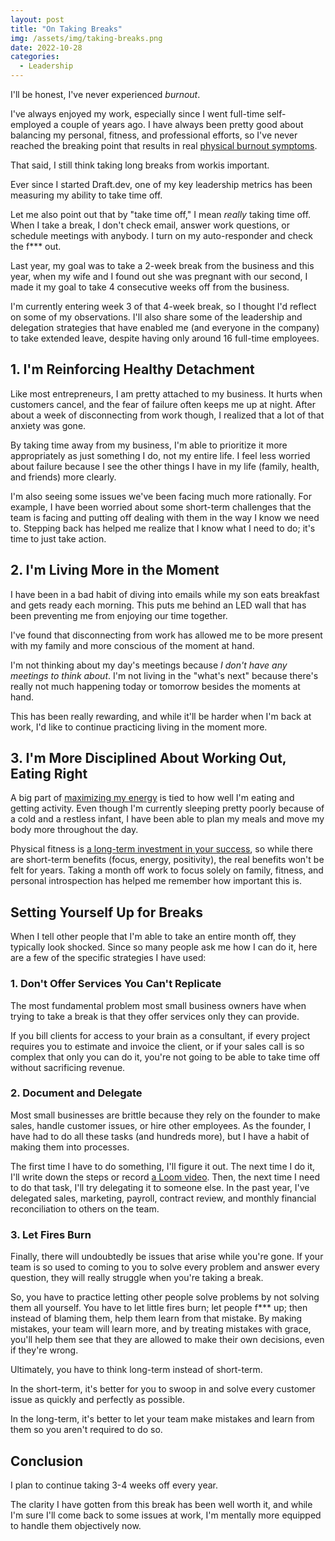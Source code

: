 ```yaml
---
layout: post
title: "On Taking Breaks"
img: /assets/img/taking-breaks.png
date: 2022-10-28
categories:
  - Leadership
---
```


I'll be honest, I've never experienced _burnout_.

I've always enjoyed my work, especially since I went full-time self-employed a couple of years ago. I have always been pretty good about balancing my personal, fitness, and professional efforts, so I've never reached the breaking point that results in real [physical burnout symptoms](https://health.clevelandclinic.org/signs-of-burnout/).

That said, I still think taking long breaks from workis important.

Ever since I started Draft.dev, one of my key leadership metrics has been measuring my ability to take time off.

Let me also point out that by "take time off," I mean _really_ taking time off. When I take a break, I don't check email, answer work questions, or schedule meetings with anybody. I turn on my auto-responder and check the f\*\*\* out.

Last year, my goal was to take a 2-week break from the business and this year, when my wife and I found out she was pregnant with our second, I made it my goal to take 4 consecutive weeks off from the business.

I'm currently entering week 3 of that 4-week break, so I thought I'd reflect on some of my observations. I'll also share some of the leadership and delegation strategies that have enabled me (and everyone in the company) to take extended leave, despite having only around 16 full-time employees.

## 1. I'm Reinforcing Healthy Detachment
Like most entrepreneurs, I am pretty attached to my business. It hurts when customers cancel, and the fear of failure often keeps me up at night. After about a week of disconnecting from work though, I realized that a lot of that anxiety was gone.

By taking time away from my business, I'm able to prioritize it more appropriately as just something I do, not my entire life. I feel less worried about failure because I see the other things I have in my life (family, health, and friends) more clearly.

I'm also seeing some issues we've been facing much more rationally. For example, I have been worried about some short-term challenges that the team is facing and putting off dealing with them in the way I know we need to. Stepping back has helped me realize that I know what I need to do; it's time to just take action.

## 2. I'm Living More in the Moment
I have been in a bad habit of diving into emails while my son eats breakfast and gets ready each morning. This puts me behind an LED wall that has been preventing me from enjoying our time together.

I've found that disconnecting from work has allowed me to be more present with my family and more conscious of the moment at hand.

I'm not thinking about my day's meetings because _I don't have any meetings to think about_. I'm not living in the "what's next" because there's really not much happening today or tomorrow besides the moments at hand.

This has been really rewarding, and while it'll be harder when I'm back at work, I'd like to continue practicing living in the moment more.

## 3. I'm More Disciplined About Working Out, Eating Right
A big part of [maximizing my energy](https://www.karllhughes.com/posts/maximizing-for-energy) is tied to how well I'm eating and getting activity. Even though I'm currently sleeping pretty poorly because of a cold and a restless infant, I have been able to plan my meals and move my body more throughout the day.

Physical fitness is [a long-term investment in your success](https://www.karllhughes.com/posts/health-investment-success), so while there are short-term benefits (focus, energy, positivity), the real benefits won't be felt for years. Taking a month off work to focus solely on family, fitness, and personal introspection has helped me remember how important this is.

## Setting Yourself Up for Breaks
When I tell other people that I'm able to take an entire month off, they typically look shocked. Since so many people ask me how I can do it, here are a few of the specific strategies I have used:

### 1. Don't Offer Services You Can't Replicate
The most fundamental problem most small business owners have when trying to take a break is that they offer services only they can provide.

If you bill clients for access to your brain as a consultant, if every project requires you to estimate and invoice the client, or if your sales call is so complex that only you can do it, you're not going to be able to take time off without sacrificing revenue.

### 2. Document and Delegate
Most small businesses are brittle because they rely on the founder to make sales, handle customer issues, or hire other employees. As the founder, I have had to do all these tasks (and hundreds more), but I have a habit of making them into processes.

The first time I have to do something, I'll figure it out. The next time I do it, I'll write down the steps or record [a Loom video](https://www.loom.com/). Then, the next time I need to do that task, I'll try delegating it to someone else. In the past year, I've delegated sales, marketing, payroll, contract review, and monthly financial reconciliation to others on the team.

### 3. Let Fires Burn
Finally, there will undoubtedly be issues that arise while you're gone. If your team is so used to coming to you to solve every problem and answer every question, they will really struggle when you're taking a break.

So, you have to practice letting other people solve problems by not solving them all yourself. You have to let little fires burn; let people f\*\*\* up; then instead of blaming them, help them learn from that mistake. By making mistakes, your team will learn more, and by treating mistakes with grace, you'll help them see that they are allowed to make their own decisions, even if they're wrong.

Ultimately, you have to think long-term instead of short-term.

In the short-term, it's better for you to swoop in and solve every customer issue as quickly and perfectly as possible.

In the long-term, it's better to let your team make mistakes and learn from them so you aren't required to do so.

## Conclusion
I plan to continue taking 3-4 weeks off every year.

The clarity I have gotten from this break has been well worth it, and while I'm sure I'll come back to some issues at work, I'm mentally more equipped to handle them objectively now.

